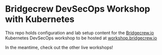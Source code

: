# Bridgecrew DevSecOps Workshop with Kubernetes

This repo holds configuration and lab setup content for the [Bridgecrew.io](https://Bridgecrew.io) Kubernetes DevSecOps workshop to be hosted at [workshop.bridgecrew.io](https://workshop.bridgecrew.io)

In the meantime, check out the other live workshops!